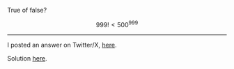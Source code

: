 True of false?

$$
999! < 500^{999}
$$

---

I posted an answer on Twitter/X, [here](https://x.com/tcorbettclark/status/1676132727966375936).

Solution [here](solution.pdf).

